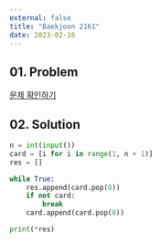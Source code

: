 ```yaml
---
external: false
title: "Baekjoon 2161"
date: 2023-02-16
---
```


## 01. Problem

[문제 확인하기](https://www.acmicpc.net/problem/2161)

## 02. Solution

```Python
n = int(input())
card = [i for i in range(1, n + 1)]
res = []

while True:
    res.append(card.pop(0))
    if not card:
        break
    card.append(card.pop(0))

print(*res)
```
